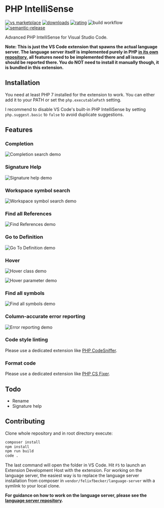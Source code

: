 # PHP IntelliSense

[![vs marketplace](https://img.shields.io/vscode-marketplace/v/zobo.php-intellisense.svg?label=vs%20marketplace)](https://marketplace.visualstudio.com/items?itemName=zobo.php-intellisense) [![downloads](https://img.shields.io/vscode-marketplace/d/zobo.php-intellisense.svg)](https://marketplace.visualstudio.com/items?itemName=zobo.php-intellisense) [![rating](https://img.shields.io/vscode-marketplace/r/zobo.php-intellisense.svg)](https://marketplace.visualstudio.com/items?itemName=zobo.php-intellisense) ![build workflow](https://github.com/zobo/vscode-php-intellisense/actions/workflows/build/badge.svg) [![semantic-release](https://img.shields.io/badge/%20%20%F0%9F%93%A6%F0%9F%9A%80-semantic--release-e10079.svg)](https://github.com/semantic-release/semantic-release)

Advanced PHP IntelliSense for Visual Studio Code.

**Note: This is just the VS Code extension that spawns the actual language server. The language server itself is implemented purely in PHP [in its own repository](https://github.com/zobo/php-language-server), all features need to be implemented there and all issues should be reported there. You do NOT need to install it manually though, it is bundled in this extension.**

## Installation

You need at least PHP 7 installed for the extension to work. You can either add it to your PATH or set the `php.executablePath` setting.

I recommend to disable VS Code's built-in PHP IntelliSense by setting `php.suggest.basic` to `false` to avoid duplicate suggestions.

## Features

### Completion

![Completion search demo](images/completion.gif)

### Signature Help

![Signature help demo](images/signatureHelp.gif)

### Workspace symbol search

![Workspace symbol search demo](images/workspaceSymbol.gif)

### Find all References

![Find References demo](images/references.png)

### Go to Definition

![Go To Definition demo](images/definition.gif)

### Hover

![Hover class demo](images/hoverClass.png)

![Hover parameter demo](images/hoverParam.png)

### Find all symbols

![Find all symbols demo](images/documentSymbol.gif)

### Column-accurate error reporting

![Error reporting demo](images/publishDiagnostics.png)

### Code style linting

Please use a dedicated extension like [PHP CodeSniffer](https://marketplace.visualstudio.com/items?itemName=ikappas.phpcs).

### Format code

Please use a dedicated extension like [PHP CS Fixer](https://marketplace.visualstudio.com/items?itemName=junstyle.php-cs-fixer).

## Todo

- Rename
- Signature help

## Contributing

Clone whole repository and in root directory execute:

```bash
composer install
npm install
npm run build
code .
```

The last command will open the folder in VS Code. Hit `F5` to launch an Extension Development Host with the extension.
For working on the language server, the easiest way is to replace the language server installation from composer in `vendor/felixfbecker/language-server` with a symlink to your local clone.

**For guidance on how to work on the language server, please see the [language server repository](https://github.com/zobo/php-language-server).**
